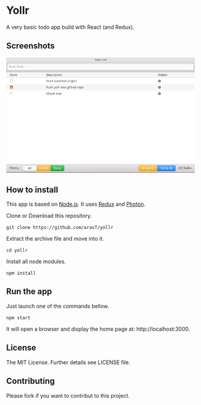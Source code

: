 Yollr
=========

A very basic todo app build with React (and Redux).

Screenshots
---
<img src="./screenshoots/home.png" alt="Home page" width="800">

How to install
---

This app is based on [Node.js](http://nodejs.org/). It uses [Redux](https://redux.js.org/) and [Photon](http://photonkit.com/).

Clone or Download this repository.
```
git clone https://github.com/arasT/yollr
```
Extract the archive file and move into it.
```
cd yollr
```
Install all node modules.
```
npm install
```

Run the app
---

Just launch one of the commands bellow.

```
npm start
```

It will open a browser and display the home page at: http://localhost:3000.

License
----

The MIT License.
Further details see LICENSE file.

Contributing
----

Please fork if you want to contribut to this project.
